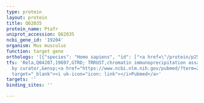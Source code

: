 ```yaml
---
type: protein
layout: protein
title: Q62035
protein_name: Ptafr
uniprot_accession: Q62035
ncbi_gene_id: '19204'
organism: Mus musculus
function: target gene
orthologs: '[{"species": "Homo sapiens", "id": ["<a href=\"/protein/p25105\">P25105</a>"]}, {"species": "Rattus norvegicus", "id": ["P46002"]}]'
tfs: 'Rela,Q04207,19697,GTRD; TRRUST,chromatin immunoprecipitation assay; inferred
  by curator,&ensp;<a href="https://www.ncbi.nlm.nih.gov/pubmed/?term=29087512%5Buid%5D+OR+27924024%5Buid%5D+OR+24612488%5Buid%5D"
  target="_blank"><i uk-icon="icon: link"></i>Pubmed</a>'
targets: ''
binding_sites: ''

---
```


